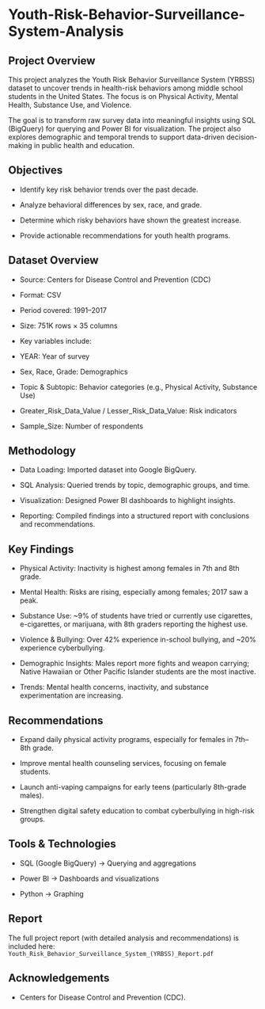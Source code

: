# Youth-Risk-Behavior-Surveillance-System-Analysis

## Project Overview
This project analyzes the Youth Risk Behavior Surveillance System (YRBSS) dataset 
to uncover trends in health-risk behaviors among middle school students in the United States. 
The focus is on Physical Activity, Mental Health, Substance Use, and Violence.

The goal is to transform raw survey data into meaningful insights using SQL (BigQuery) 
for querying and Power BI for visualization. The project also explores demographic and temporal 
trends to support data-driven decision-making in public health and education.

## Objectives

- Identify key risk behavior trends over the past decade.

- Analyze behavioral differences by sex, race, and grade.
 
- Determine which risky behaviors have shown the greatest increase.

- Provide actionable recommendations for youth health programs.

## Dataset Overview

- Source: Centers for Disease Control and Prevention (CDC)

- Format: CSV

- Period covered: 1991–2017

- Size: 751K rows × 35 columns

- Key variables include:

- YEAR: Year of survey

- Sex, Race, Grade: Demographics

- Topic & Subtopic: Behavior categories (e.g., Physical Activity, Substance Use)

- Greater_Risk_Data_Value / Lesser_Risk_Data_Value: Risk indicators

- Sample_Size: Number of respondents

##  Methodology

- Data Loading: Imported dataset into Google BigQuery.

- SQL Analysis: Queried trends by topic, demographic groups, and time.

- Visualization: Designed Power BI dashboards to highlight insights.

- Reporting: Compiled findings into a structured report with conclusions and recommendations.

## Key Findings

- Physical Activity: Inactivity is highest among females in 7th and 8th grade.

- Mental Health: Risks are rising, especially among females; 2017 saw a peak.

- Substance Use: ~9% of students have tried or currently use cigarettes, e-cigarettes, or marijuana, with 8th graders reporting the highest use.

- Violence & Bullying: Over 42% experience in-school bullying, and ~20% experience cyberbullying.

- Demographic Insights: Males report more fights and weapon carrying; Native Hawaiian or Other Pacific Islander students are the most inactive.

- Trends: Mental health concerns, inactivity, and substance experimentation are increasing.

## Recommendations

- Expand daily physical activity programs, especially for females in 7th–8th grade.

- Improve mental health counseling services, focusing on female students.

- Launch anti-vaping campaigns for early teens (particularly 8th-grade males).

- Strengthen digital safety education to combat cyberbullying in high-risk groups.

## Tools & Technologies

- SQL (Google BigQuery) → Querying and aggregations

- Power BI → Dashboards and visualizations

- Python →  Graphing

## Report

The full project report (with detailed analysis and recommendations) is included here:
`Youth_Risk_Behavior_Surveillance_System_(YRBSS)_Report.pdf`


## Acknowledgements

- Centers for Disease Control and Prevention (CDC).


